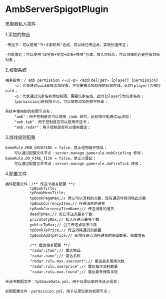 # AmbServerSpigotPlugin
思服器私人插件

1.添加的物品

    ·传送书：可以使用"书+末影珍珠"合成，可以标记传送点，实现快速传送；
  
    ·万能雷达：可以使用"绿宝石+罗盘+红石+铁块"合成，放入目标后，可以扫描附近是否有目标对象；
    
2.权限系统
    
    相关指令：/ amb permission <-u|-p> <add|del|get> [player] [permission]
        -u：代表通过uuid直接添加权限，不需要被添加权限的玩家在线，此时[player]为相应uuid；
        -p：代表通过玩家名称添加权限，需要玩家在线，此时[player]为玩家名称；
        [permission]是权限节点，可以随意添加任意字符串；
    
    系统中使用到的权限节点有：
        "amb"：用于控制是否可以使用 /amb 命令，此权限只能通过op添加；
        "amb.tpb"：用于控制是否可以使用传送书；
        "amb.radar"：用于控制是否可以使用雷达；

3.游戏规则配置
    
    GameRule.MOB_GRIEFING = false，禁止怪物破坏物品；
        可以通过配置文件节点：server.manage.gamerule.mobGriefing 修改；
    GameRule.DO_FIRE_TICK = false，禁止火蔓延；
        可以通过配置文件节点：server.manage.gamerule.doFireTick 修改；        

4.配置文件
    
    插件配置文件：/** 传送书相关配置 **/
               tpBookTitle;
               tpBookMenuTitle;
               tpBookPageMax;// 默认可以消耗的点数，没有通货时将消耗此点数
               tpBookCurrencyItem;// 传送消耗的通货
               tpBookCurrencyItemName;// 传送消耗的通货
               deadTpMax;// 死亡传送点最多个数
               privateTpMax;// 私人传送点最多个数
               publicTpMax;// 公共传送点最多个数
               tpBookTpPrice;// 传送消耗通货的数量
               tpBookAddTpPrice;// 新增传送点消耗通货的基础数量，指数增长
           
               /** 雷达相关配置 **/
               "radar.item";// 雷达物品
               "radar.name";// 雷达名称
               "radar.rulu.max.usecount";// 雷达最多使用次数
               "radar.rulu.userprice";// 雷达每次消耗数量 
               "radar.rulu.max.found";// 雷达最多搜索半径
    
    传送书数据文件：tpbSaveData.yml，用于记录玩家的传送点信息；
    
    权限配置文件：permission.yml，用于记录玩家的权限节点；

    